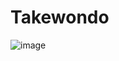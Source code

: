 # Takewondo
![image](https://user-images.githubusercontent.com/91757521/183778766-2bc00adc-898e-4c9c-822d-23c6aa620cf5.png)
